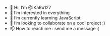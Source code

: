 - 👋 Hi, I’m @IKaRu127
- 👀 I’m interested in everything
- 🌱 I’m currently learning JavaScript
- 💞️ I’m looking to collaborate on a cool project :)
- 📫 How to reach me : send me a message :)

<!---
IKaRu127/IKaRu127 is a ✨ special ✨ repository because its `README.md` (this file) appears on your GitHub profile.
You can click the Preview link to take a look at your changes.
--->
